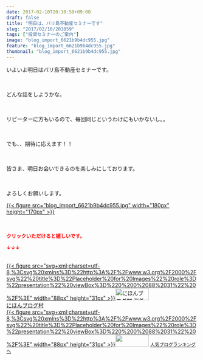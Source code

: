 ```yaml
---
date: 2017-02-10T20:10:59+09:00
draft: false
title: "明日は、バリ島不動産セミナーです"
slug: "2017/02/10/201059"
tags: ["投資セミナーのご案内"]
image: "blog_import_6621b9b4dc955.jpg"
feature: "blog_import_6621b9b4dc955.jpg"
thumbnail: "blog_import_6621b9b4dc955.jpg"
---
```

<p>いよいよ明日はバリ島不動産セミナーです。</p><p> </p><p>どんな話をしようかな。</p><p> </p><p>リピーターに方もいるので、毎回同じというわけにもいかないし。。</p><p> </p><p>でも、、期待に応えます！！</p><p> </p><p>皆さま、明日お会いできるのを楽しみにしております。</p><p> </p><p>よろしくお願いします。</p><p><a href="blog_import_6621b9b60d132.jpg">{{< figure src="blog_import_6621b9b4dc955.jpg" width="180px" height="170px" >}}</a></p> <p><font color="#ff0000" size="2"><strong>クリックいただけると嬉しいです。</strong></font></p><p><font color="#ff0000" size="2"><strong>↓↓↓</strong></font></p><p><br/><a href="ranking.html?p_cid=01260127" target="_blank">{{< figure src="svg+xml;charset=utf-8,%3Csvg%20xmlns%3D%22http%3A%2F%2Fwww.w3.org%2F2000%2Fsvg%22%20title%3D%22Placeholder%20for%20Images%22%20role%3D%22presentation%22%20viewBox%3D%220%200%2088%2031%22%20%2F%3E" width="88px" height="31px" >}}<noscript><img alt="にほんブログ村 海外生活ブログ バリ島情報へ" border="0" height="31" src="https://img-proxy.blog-video.jp/images?url=http%3A%2F%2Foverseas.blogmura.com%2Fbali%2Fimg%2Fbali88_31.gif" width="88"></noscript></a><br/><a href="ranking.html?p_cid=01260127" target="_blank">にほんブログ村</a><br/><a href="link.php?1804582" title="人気ブログランキングへ">{{< figure src="svg+xml;charset=utf-8,%3Csvg%20xmlns%3D%22http%3A%2F%2Fwww.w3.org%2F2000%2Fsvg%22%20title%3D%22Placeholder%20for%20Images%22%20role%3D%22presentation%22%20viewBox%3D%220%200%2088%2031%22%20%2F%3E" width="88px" height="31px" >}}<noscript><img border="0" height="31" src="https://blog.with2.net/img/banner/banner_22.gif" width="88"></noscript></a> <a href="link.php?1804582" style="font-size: 12px;">人気ブログランキングへ</a></p>

